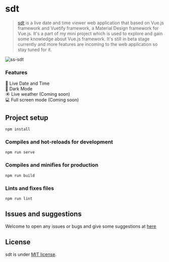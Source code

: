 # sdt

> [sdt](https://sdt.vercel.app/) is a live date and time viewer web application that based on Vue.js framework and Vuetify framework, a Material Design framework for Vue.js. It's a part of my mini project which is used to explore and gain some knowledge about Vue.js framework. It's still in beta stage currently and more features are incoming to the web application so stay tuned for it.

![ss-sdt](https://user-images.githubusercontent.com/65068770/197749574-29be7814-2a8e-425e-9368-c07bbffb28e4.png)

### Features

📆 Live Date and Time  
🌙 Dark Mode  
☀️ Live weather (Coming soon)  
💻 Full screen mode (Coming soon)

## Project setup
```
npm install
```

### Compiles and hot-reloads for development
```
npm run serve
```

### Compiles and minifies for production
```
npm run build
```

### Lints and fixes files
```
npm run lint
```

## Issues and suggestions
Welcome to open any issues or bugs and give some suggestions at [here](https://github.com/henzljw/sdt/issues)

## License
sdt is under [MIT license](https://opensource.org/licenses/MIT).
